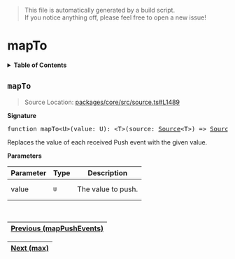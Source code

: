 > This file is automatically generated by a build script.<br>If you notice anything off, please feel free to open a new issue!

# mapTo

<details><summary><b>Table of Contents</b></summary><br>

1. [<code>mapTo</code>](#mapTo)</details>

## <a name="mapTo"></a><code>mapTo</code>

> Source Location: [packages\/core\/src\/source.ts#L1489](..\/..\/packages\/core\/src\/source.ts#L1489)

<b>Signature</b>

<pre>function mapTo&lt;U&gt;(value: U): &lt;T&gt;(source: <a href="../03-api-source/00-Source.md#Source-Interface">Source</a>&lt;T&gt;) =&gt; <a href="../03-api-source/00-Source.md#Source-Interface">Source</a>&lt;U&gt;</pre>

Replaces the value of each received Push event with the given value.

<b>Parameters</b>

| Parameter | Type | Description |
| --- | --- | --- |
| value | <pre lang="ts">U</pre> | The value to push. |
<br>

| [Previous \(mapPushEvents\)](042-mapPushEvents.md#readme) |
| --- |

<div align="right">

| [Next \(max\)](044-max.md#readme) |
| --- |
</div>
